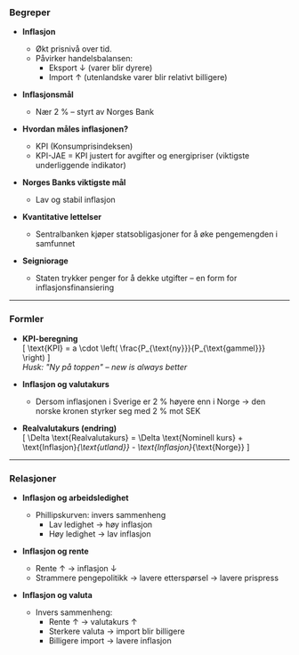 ### Begreper

- **Inflasjon**
  - Økt prisnivå over tid.
  - Påvirker handelsbalansen:  
    - Eksport ↓ (varer blir dyrere)  
    - Import ↑ (utenlandske varer blir relativt billigere)

- **Inflasjonsmål**
  - Nær 2 % – styrt av Norges Bank

- **Hvordan måles inflasjonen?**
  - KPI (Konsumprisindeksen)  
  - KPI-JAE = KPI justert for avgifter og energipriser (viktigste underliggende indikator)

- **Norges Banks viktigste mål**
  - Lav og stabil inflasjon

- **Kvantitative lettelser**
  - Sentralbanken kjøper statsobligasjoner for å øke pengemengden i samfunnet

- **Seigniorage**
  - Staten trykker penger for å dekke utgifter – en form for inflasjonsfinansiering

---

### Formler

- **KPI-beregning**  
  \[
  \text{KPI} = a \cdot \left( \frac{P_{\text{ny}}}{P_{\text{gammel}}} \right)
  \]  
  *Husk: "Ny på toppen" – new is always better*

- **Inflasjon og valutakurs**  
  - Dersom inflasjonen i Sverige er 2 % høyere enn i Norge → den norske kronen styrker seg med 2 % mot SEK

- **Realvalutakurs (endring)**  
  \[
  \Delta \text{Realvalutakurs} = \Delta \text{Nominell kurs} + \text{Inflasjon}_{\text{utland}} - \text{Inflasjon}_{\text{Norge}}
  \]

---

### Relasjoner

- **Inflasjon og arbeidsledighet**
  - Phillipskurven: invers sammenheng
    - Lav ledighet → høy inflasjon  
    - Høy ledighet → lav inflasjon

- **Inflasjon og rente**
  - Rente ↑ → inflasjon ↓  
  - Strammere pengepolitikk → lavere etterspørsel → lavere prispress

- **Inflasjon og valuta**
  - Invers sammenheng:
    - Rente ↑ → valutakurs ↑  
    - Sterkere valuta → import blir billigere  
    - Billigere import → lavere inflasjon